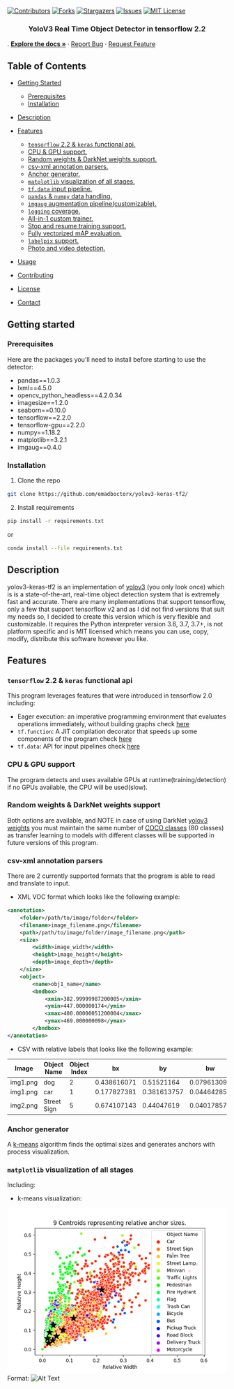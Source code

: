[![Contributors][contributors-shield]][contributors-url]
[![Forks][forks-shield]][forks-url]
[![Stargazers][stars-shield]][stars-url]
[![Issues][issues-shield]][issues-url]
[![MIT License][license-shield]][license-url]

<p>
  <a href="https://github.com/emadboctorx/yolov3-keras-tf2/">
  </a>

  <h3 align="center">YoloV3 Real Time Object Detector in tensorflow 2.2</h3>
    .
    <a href="https://github.com/emadboctorx/yolov3-keras-tf2/tree/master/Docs"><strong>Explore the docs »</strong></a>
    ·
    <a href="https://github.com/emadboctorx/yolov3-keras-tf2/issues">Report Bug</a>
    ·
    <a href="https://github.com/emadboctorx/yolov3-keras-tf2/issues">Request Feature</a>
  </p>

<!-- TABLE OF CONTENTS -->
## Table of Contents

* [Getting Started](#getting-started)
  * [Prerequisites](#prerequisites)
  * [Installation](#installation)

* [Description](#description)

* [Features](#features)
  * [`tensorflow` 2.2 & `keras` functional api.](#tf2)
  * [CPU & GPU support.](#gpu-cpu)
  * [Random weights & DarkNet weights support.](#weights)
  * [csv-xml annotation parsers.](#annot)
  * [Anchor generator.](#anchor-gen)
  * [`matplotlib` visualization of all stages.](#visual)
  * [`tf.data` input pipeline.](#input)
  * [`pandas` & `numpy` data handling.](#pn)
  * [`imgaug` augmentation pipeline(customizable).](#aug)
  * [`logging` coverage.](#log)
  * [All-in-1 custom trainer.](#trainer)
  * [Stop and resume training support.](#stop)
  * [Fully vectorized mAP evaluation.](#evaluate)
  * [`labelpix` support.](#labelpix)
  * [Photo and video detection.](#photo-vid)

* [Usage](#usage)
* [Contributing](#contributing)
* [License](#license)
* [Contact](#contact)

<!-- GETTING STARTED -->
## Getting started

### Prerequisites

Here are the packages you'll need to install before starting to use the detector:
* pandas==1.0.3
* lxml==4.5.0
* opencv_python_headless==4.2.0.34
* imagesize==1.2.0
* seaborn==0.10.0
* tensorflow==2.2.0
* tensorflow-gpu==2.2.0
* numpy==1.18.2
* matplotlib==3.2.1
* imgaug==0.4.0

### Installation

1. Clone the repo
```sh
git clone https://github.com/emadboctorx/yolov3-keras-tf2/
```
2. Install requirements
```sh
pip install -r requirements.txt
```
or
```sh
conda install --file requirements.txt
```

<!-- DESCRIPTION -->
## Description

yolov3-keras-tf2 is an implementation of [yolov3](https://pjreddie.com/darknet/yolo/) (you only look once)
which is is a state-of-the-art, real-time object detection system that is extremely fast and accurate.
There are many implementations that support tensorflow, only a few that support tensorflow v2 and as I did
not find versions that suit my needs so, I decided to create this version which is very flexible and 
customizable. It requires the Python interpreter version 3.6, 3.7, 3.7+, is not platform specific and is 
MIT licensed which means you can use, copy, modify, distribute this software however you like.

<!-- FEATURES -->
## Features

### `tensorflow` 2.2 & `keras` functional api 

This program leverages features that were introduced in tensorflow 2.0 
including: 

* Eager execution: an imperative programming environment that evaluates operations immediately,
 without building graphs check [here](https://www.tensorflow.org/guide/eager)
* `tf.function`: A JIT compilation decorator that speeds up some components of the program check [here](https://www.tensorflow.org/api_docs/python/tf/function)
* `tf.data`: API for input pipelines check [here](https://www.tensorflow.org/guide/data)

### CPU & GPU support

The program detects and uses available GPUs at runtime(training/detection)
if no GPUs available, the CPU will be used(slow).

 
### Random weights & DarkNet weights support

Both options are available, and NOTE in case of using DarkNet [yolov3 weights](https://pjreddie.com/media/files/yolov3.weights)
you must maintain the same number of [COCO classes](https://gist.github.com/AruniRC/7b3dadd004da04c80198557db5da4bda) (80 classes)
as transfer learning to models with different classes will be supported in future versions of this program.

### csv-xml annotation parsers

There are 2 currently supported formats that the program is able to read and translate to input.

* XML VOC format which looks like the following example:

```xml
<annotation>
	<folder>/path/to/image/folder</folder>
	<filename>image_filename.png</filename>
	<path>/path/to/image/folder/image_filename.png</path>
	<size>
		<width>image_width</width>
		<height>image_height</height>
		<depth>image_depth</depth>
	</size>
	<object>
		<name>obj1_name</name>
		<bndbox>
			<xmin>382.99999987200005</xmin>
			<ymin>447.000000174</ymin>
			<xmax>400.00000051200004</xmax>
			<ymax>469.000000098</ymax>
		</bndbox>
</annotation>
```

* CSV with relative labels that looks like the following example:

Image | Object Name | Object Index | bx | by | bw | bh | #
--- | --- | --- | --- |--- |--- |--- |--- 
img1.png | dog | 2 | 0.438616071 | 0.51521164 | 0.079613095	| 0.123015873
img1.png | car | 1 | 0.177827381 | 0.381613757 | 0.044642857 | 0.091269841
img2.png | Street Sign | 5 | 0.674107143 | 0.44047619 | 0.040178571 | 0.084656085

### Anchor generator

A [k-means](https://en.wikipedia.org/wiki/K-means_clustering) algorithm finds the optimal sizes and generates 
anchors with process visualization.

### `matplotlib` visualization of all stages

Including:

* k-means visualization:

![GitHub Logo](/Samples/anchors.png)
Format: ![Alt Text]()























[contributors-shield]: https://img.shields.io/github/contributors/emadboctorx/yolov3-keras-tf2?style=flat-square
[contributors-url]: https://github.com/emadboctorx/yolov3-keras-tf2/graphs/contributors
[forks-shield]: https://img.shields.io/github/forks/emadboctorx/yolov3-keras-tf2?style=flat-square
[forks-url]: https://github.com/emadboctorx/yolov3-keras-tf2/network/members
[stars-shield]: https://img.shields.io/github/stars/emadboctorx/yolov3-keras-tf2?style=flat-square
[stars-url]: https://github.com/emadboctorx/yolov3-keras-tf2/stargazers
[issues-shield]: https://img.shields.io/github/issues/emadboctorx/yolov3-keras-tf2?style=flat-square
[issues-url]: https://github.com/emadboctorx/yolov3-keras-tf2/issues
[license-shield]: https://img.shields.io/github/license/emadboctorx/yolov3-keras-tf2
[license-url]: https://github.com/emadboctorx/yolov3-keras-tf2/blob/master/LICENSE
